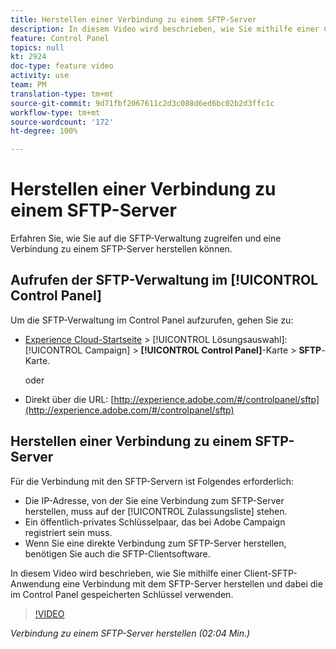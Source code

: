 ```yaml
---
title: Herstellen einer Verbindung zu einem SFTP-Server
description: In diesem Video wird beschrieben, wie Sie mithilfe einer Client-SFTP-Anwendung eine Verbindung mit dem SFTP-Server herstellen und dabei die im Control Panel gespeicherten Schlüssel verwenden.
feature: Control Panel
topics: null
kt: 2924
doc-type: feature video
activity: use
team: PM
translation-type: tm+mt
source-git-commit: 9d71fbf2067611c2d3c088d6ed6bc02b2d3ffc1c
workflow-type: tm+mt
source-wordcount: '172'
ht-degree: 100%

---
```



# Herstellen einer Verbindung zu einem SFTP-Server

Erfahren Sie, wie Sie auf die SFTP-Verwaltung zugreifen und eine Verbindung zu einem SFTP-Server herstellen können.

## Aufrufen der SFTP-Verwaltung im [!UICONTROL Control Panel]

Um die SFTP-Verwaltung im Control Panel aufzurufen, gehen Sie zu:

* [Experience Cloud-Startseite](https://experience.adobe.com/#/home) > [!UICONTROL Lösungsauswahl]: [!UICONTROL Campaign] > **[!UICONTROL Control Panel]**-Karte > **SFTP**-Karte.

   oder
* Direkt über die URL: [http://experience.adobe.com/#/controlpanel/sftp](http://experience.adobe.com/#/controlpanel/sftp)

## Herstellen einer Verbindung zu einem SFTP-Server

Für die Verbindung mit den SFTP-Servern ist Folgendes erforderlich:

* Die IP-Adresse, von der Sie eine Verbindung zum SFTP-Server herstellen, muss auf der [!UICONTROL Zulassungsliste] stehen.
* Ein öffentlich-privates Schlüsselpaar, das bei Adobe Campaign registriert sein muss.
* Wenn Sie eine direkte Verbindung zum SFTP-Server herstellen, benötigen Sie auch die SFTP-Clientsoftware.

In diesem Video wird beschrieben, wie Sie mithilfe einer Client-SFTP-Anwendung eine Verbindung mit dem SFTP-Server herstellen und dabei die im Control Panel gespeicherten Schlüssel verwenden.

>[!VIDEO](https://video.tv.adobe.com/v/27263?quality=12)

*Verbindung zu einem SFTP-Server herstellen (02:04 Min.)*
